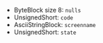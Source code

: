   * ByteBlock size 8: `nulls`
  * UnsignedShort: `code`
  * AsciiStringBlock: `screenname`
  * UnsignedShort: `state`